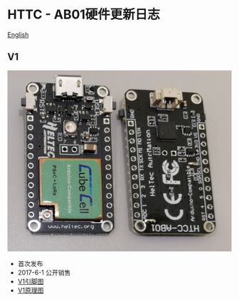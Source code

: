 # HTTC - AB01硬件更新日志
[English](https://heltec-automation-docs.readthedocs.io/en/latest/cubecell/htcc-ab01/hardware_update_log.html)
## V1

![](img/hardware_update_log/01.png)

- 首次发布
- 2017-6-1 公开销售
- [V1引脚图](http://resource.heltec.cn/download/CubeCell/HTCC-AB01/HTCC-AB01_PinoutDiagram.pdf)
- [V1原理图](http://resource.heltec.cn/download/CubeCell/HTCC-AB01/HTCC-AB01_SchematicDiagram.pdf)

